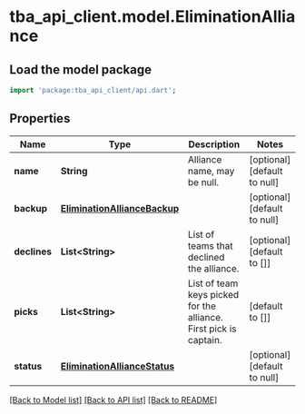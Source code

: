 # tba_api_client.model.EliminationAlliance

## Load the model package
```dart
import 'package:tba_api_client/api.dart';
```

## Properties
Name | Type | Description | Notes
------------ | ------------- | ------------- | -------------
**name** | **String** | Alliance name, may be null. | [optional] [default to null]
**backup** | [**EliminationAllianceBackup**](EliminationAllianceBackup.md) |  | [optional] [default to null]
**declines** | **List&lt;String&gt;** | List of teams that declined the alliance. | [optional] [default to []]
**picks** | **List&lt;String&gt;** | List of team keys picked for the alliance. First pick is captain. | [default to []]
**status** | [**EliminationAllianceStatus**](EliminationAllianceStatus.md) |  | [optional] [default to null]

[[Back to Model list]](../README.md#documentation-for-models) [[Back to API list]](../README.md#documentation-for-api-endpoints) [[Back to README]](../README.md)


